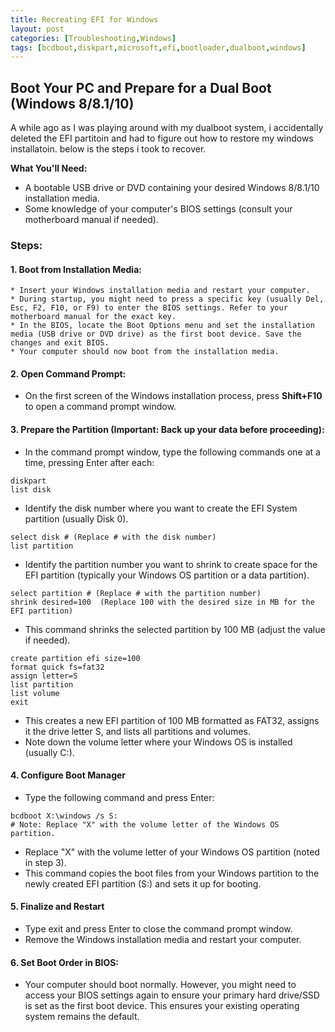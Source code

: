 ```yaml
---
title: Recreating EFI for Windows
layout: post
categories: [Troubleshooting,Windows]
tags: [bcdboot,diskpart,microsoft,efi,bootloader,dualboot,windows]     # TAG names should always be lowercase
---
```


## Boot Your PC and Prepare for a Dual Boot (Windows 8/8.1/10)

A while ago as I was playing around with my dualboot system, i accidentally deleted the EFI partitoin and had to figure out how to restore my windows installatoin. below is the steps i took to recover.

**What You'll Need:**

* A bootable USB drive or DVD containing your desired Windows 8/8.1/10 installation media.
* Some knowledge of your computer's BIOS settings (consult your motherboard manual if needed).

### **Steps:**

#### **1. Boot from Installation Media:**

    * Insert your Windows installation media and restart your computer.
    * During startup, you might need to press a specific key (usually Del, Esc, F2, F10, or F9) to enter the BIOS settings. Refer to your motherboard manual for the exact key.
    * In the BIOS, locate the Boot Options menu and set the installation media (USB drive or DVD drive) as the first boot device. Save the changes and exit BIOS.
    * Your computer should now boot from the installation media.

#### **2. Open Command Prompt:**

* On the first screen of the Windows installation process, press **Shift+F10** to open a command prompt window.

#### **3. Prepare the Partition (**Important: Back up your data before proceeding**):**

* In the command prompt window, type the following commands one at a time, pressing Enter after each:

```shell
diskpart
list disk
```
* Identify the disk number where you want to create the EFI System partition (usually Disk 0).

```shell
select disk # (Replace # with the disk number)
list partition
```

* Identify the partition number you want to shrink to create space for the EFI partition (typically your Windows OS partition or a data partition).

```shell
select partition # (Replace # with the partition number)
shrink desired=100  (Replace 100 with the desired size in MB for the EFI partition)
```

* This command shrinks the selected partition by 100 MB (adjust the value if needed).

```shell
create partition efi size=100
format quick fs=fat32
assign letter=S
list partition
list volume 
exit
```

* This creates a new EFI partition of 100 MB formatted as FAT32, assigns it the drive letter S, and lists all partitions and volumes.
* Note down the volume letter where your Windows OS is installed (usually C:).

#### **4. Configure Boot Manager**

* Type the following command and press Enter:

``` shell
bcdboot X:\windows /s S:
# Note: Replace "X" with the volume letter of the Windows OS partition.
```

* Replace "X" with the volume letter of your Windows OS partition (noted in step 3).
* This command copies the boot files from your Windows partition to the newly created EFI partition (S:) and sets it up for booting.

#### **5. Finalize and Restart**

* Type exit and press Enter to close the command prompt window.
* Remove the Windows installation media and restart your computer.

#### **6. Set Boot Order in BIOS:**

* Your computer should boot normally. However, you might need to access your BIOS settings again to ensure your primary hard drive/SSD is set as the first boot device. This ensures your existing operating system remains the default.